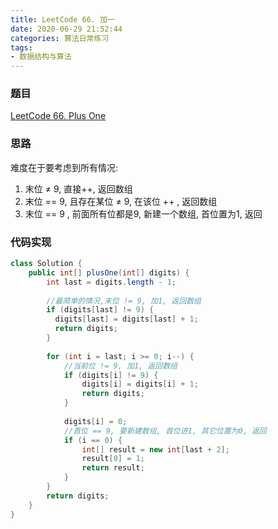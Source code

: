 ```yaml
---
title: LeetCode 66. 加一
date: 2020-06-29 21:52:44
categories: 算法日常练习
tags:
- 数据结构与算法
---
```


### 题目

[LeetCode 66. Plus One](https://leetcode.com/problems/plus-one/)

### 思路

难度在于要考虑到所有情况:

1. 末位 ≠ 9, 直接++, 返回数组
2. 末位 == 9, 且存在某位 ≠ 9, 在该位 ++ , 返回数组
3. 末位 == 9 , 前面所有位都是9, 新建一个数组, 首位置为1, 返回
<!--more-->
### 代码实现

```java
class Solution {
    public int[] plusOne(int[] digits) {
        int last = digits.length - 1;
        
        //最简单的情况,末位 != 9, 加1, 返回数组
        if (digits[last] != 9) {
          digits[last] = digits[last] + 1;   
          return digits;
        }
        
        for (int i = last; i >= 0; i--) {
            //当前位 != 9, 加1, 返回数组
            if (digits[i] != 9) {
                digits[i] = digits[i] + 1;
                return digits;
            }
            
            digits[i] = 0;
            //首位 == 9, 要新建数组, 首位进1, 其它位置为0, 返回
            if (i == 0) {
                int[] result = new int[last + 2];
                result[0] = 1;
                return result;
            }
        }
        return digits;
    }
}
```
